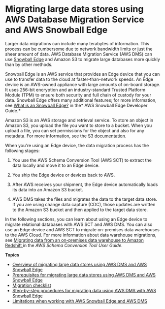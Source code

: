 # Migrating large data stores using AWS Database Migration Service and AWS Snowball Edge<a name="CHAP_LargeDBs"></a>

Larger data migrations can include many terabytes of information\. This process can be cumbersome due to network bandwidth limits or just the sheer amount of data\. AWS Database Migration Service \(AWS DMS\) can use [Snowball Edge](https://aws.amazon.com/snowball-edge/) and Amazon S3 to migrate large databases more quickly than by other methods\. 

Snowball Edge is an AWS service that provides an Edge device that you can use to transfer data to the cloud at faster\-than\-network speeds\. An Edge device is an AWS\-owned appliance with large amounts of on\-board storage\. It uses 256\-bit encryption and an industry\-standard Trusted Platform Module \(TPM\) to ensure both security and full chain of custody for your data\. Snowball Edge offers many additional features; for more information, see [What is an Snowball Edge?](https://docs.aws.amazon.com/snowball/latest/developer-guide/whatisedge.html) in the* AWS Snowball Edge Developer Guide\.*

Amazon S3 is an AWS storage and retrieval service\. To store an object in Amazon S3, you upload the file you want to store to a bucket\. When you upload a file, you can set permissions for the object and also for any metadata\. For more information, see the [S3 documentation](https://docs.aws.amazon.com/s3/index.html)\.

When you're using an Edge device, the data migration process has the following stages: 

1. You use the AWS Schema Conversion Tool \(AWS SCT\) to extract the data locally and move it to an Edge device\. 

1. You ship the Edge device or devices back to AWS\.

1. After AWS receives your shipment, the Edge device automatically loads its data into an Amazon S3 bucket\. 

1. AWS DMS takes the files and migrates the data to the target data store\. If you are using change data capture \(CDC\), those updates are written to the Amazon S3 bucket and then applied to the target data store\.

In the following sections, you can learn about using an Edge device to migrate relational databases with AWS SCT and AWS DMS\. You can also use an Edge device and AWS SCT to migrate on\-premises data warehouses to the AWS Cloud\. For more information about data warehouse migrations, see [Migrating data from an on\-premises data warehouse to Amazon Redshift ](https://docs.aws.amazon.com/SchemaConversionTool/latest/userguide/agents.dw.html) in the *AWS Schema Conversion Tool User Guide*\.

**Topics**
+ [Overview of migrating large data stores using AWS DMS and AWS Snowball Edge](CHAP_LargeDBs.Process.md)
+ [Prerequisites for migrating large data stores using AWS DMS and AWS Snowball Edge](CHAP_LargeDBs.Process.prereqs.md)
+ [Migration checklist](CHAP_LargeDBs.Process.checklist.md)
+ [Step\-by\-step procedures for migrating data using AWS DMS with AWS Snowball Edge](CHAP_LargeDBs.SBS.md)
+ [Limitations when working with AWS Snowball Edge and AWS DMS](CHAP_LargeDBs.Limitations.md)